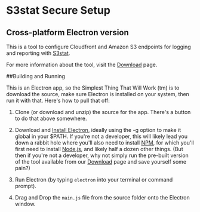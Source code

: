# S3stat Secure Setup
## Cross-platform Electron version

This is a tool to configure Cloudfront and Amazon S3 endpoints for logging and reporting with [S3stat].

For more information about the tool, visit the [Download] page.


##Building and Running

This is an Electron app, so the Simplest Thing That Will Work (tm) is to download the source, make sure Electron is installed on your system, then run it with that.  Here's how to pull that off:

1. Clone (or download and unzip) the source for the app.  There's a button to do that above somewhere.

2. Download and [Install Electron], ideally using the -g option to make it global in your $PATH.  If you're not a developer, this will likely lead you down a rabbit hole where you'll also need to install [NPM], for which you'll first need to install [Node.js], and likely half a dozen other things.  (But then if you're not a developer, why not simply run the pre-built version of the tool available from our [Download] page and save yourself some pain?)

3. Run Electron (by typing `electron` into your terminal or command prompt).

4. Drag and Drop the `main.js` file from the source folder onto the Electron window.



[S3stat]: https://www.s3stat.com/
[Download]: https://www.s3stat.com/Setup/Download.aspx
[Electron]: https://electronjs.org/
[Install Electron]: https://electronjs.org/docs/tutorial/installation
[NPM]: https://www.npmjs.com/
[Node.js]: https://nodejs.org/